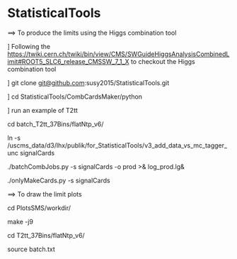 # StatisticalTools
==> To produce the limits using the Higgs combination tool

] Following the https://twiki.cern.ch/twiki/bin/view/CMS/SWGuideHiggsAnalysisCombinedLimit#ROOT5_SLC6_release_CMSSW_7_1_X to checkout the Higgs combination tool

] git clone git@github.com:susy2015/StatisticalTools.git

] cd StatisticalTools/CombCardsMaker/python

] run an example of T2tt

  cd batch_T2tt_37Bins/flatNtp_v6/

  ln -s /uscms_data/d3/lhx/publik/for_StatisticalTools/v3_add_data_vs_mc_tagger_unc signalCards

  ./batchCombJobs.py -s signalCards -o prod >& log_prod.lg&

  ./onlyMakeCards.py -s signalCards

==> To draw the limit plots

cd PlotsSMS/workdir/

make -j9

cd T2tt_37Bins/flatNtp_v6/

source batch.txt
